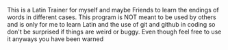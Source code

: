 This is a Latin Trainer for myself and maybe Friends to learn the endings of words in different cases.
This program is NOT meant to be used by others and is only for me to learn Latin and the use of git and github in coding so don't be surprised if things are weird or buggy. Even though feel free to use it anyways you have been warned 
